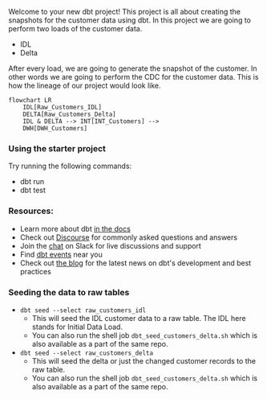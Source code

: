 Welcome to your new dbt project! This project is all about creating the snapshots for the customer data using dbt. In this project we are going to perform two loads of the customer data.

- IDL
- Delta

After every load, we are going to generate the snapshot of the customer. In other words we are going to perform the CDC for the customer data. This is how the lineage of our project would look like.

```mermaid
flowchart LR
    IDL[Raw_Customers_IDL] 
    DELTA[Raw_Customers_Delta]
    IDL & DELTA --> INT[INT_Customers] -->
    DWH[DWH_Customers]
```

### Using the starter project

Try running the following commands:
- dbt run
- dbt test



### Resources:
- Learn more about dbt [in the docs](https://docs.getdbt.com/docs/introduction)
- Check out [Discourse](https://discourse.getdbt.com/) for commonly asked questions and answers
- Join the [chat](https://community.getdbt.com/) on Slack for live discussions and support
- Find [dbt events](https://events.getdbt.com) near you
- Check out [the blog](https://blog.getdbt.com/) for the latest news on dbt's development and best practices

### Seeding the data to raw tables

- `dbt seed --select raw_customers_idl`
    - This will seed the IDL customer data to a raw table. The IDL here stands for Initial Data Load.
    - You can also run the shell job `dbt_seed_customers_delta.sh` which is also available as a part of the same repo.
- `dbt seed --select raw_customers_delta`
    - This will seed the delta or just the changed customer records to the raw table.
    - You can also run the shell job `dbt_seed_customers_delta.sh` which is also available as a part of the same repo.
